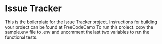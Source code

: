 # Issue Tracker

This is the boilerplate for the Issue Tracker project. Instructions for building your project can be found at <a href="https://www.freecodecamp.org/learn/quality-assurance/quality-assurance-projects/issue-tracker">FreeCodeCamp</a>
To run this project, copy the sample.env file to .env and uncomment the last two variables to run the functional tests.
